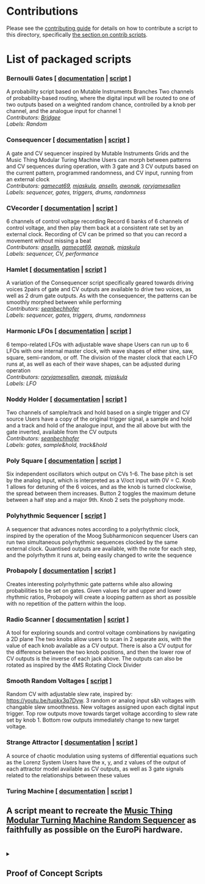 # Contributions

Please see the [contributing guide](/contributing.md) for details on how to contribute a script to this 
directory, specifically [the section on contrib scripts](/contributing.md#contrib-scripts).

# List of packaged scripts

### Bernoulli Gates \[ [documentation](/software/contrib/bernoulli_gates.md) | [script](/software/contrib/bernoulli_gates.py) \]
A probability script based on Mutable Instruments Branches
Two channels of probability-based routing, where the digital input will be routed to one of two outputs based on a weighted random chance, controlled by a knob per channel, and the analogue input for channel 1
<br><i>Contributors: [Bridgee](https://github.com/Bridgee)</i>
<br><i>Labels: Random</i>

### Consequencer \[ [documentation](/software/contrib/consequencer.md) | [script](/software/contrib/consequencer.md) \]
A gate and CV sequencer inspired by Mutable Instruments Grids and the Music Thing Modular Turing Machine
Users can morph between patterns and CV sequences during operation, with 3 gate and 3 CV outputs based on the current pattern, programmed randomness, and CV input, running from an external clock
<br><i>Contributors: [gamecat69](https://github.com/gamecat69), [mjaskula](https://github.com/mjaskula), [anselln](https://github.com/anselln), [awonak](https://github.com/awonak), [roryjamesallen](https://github.com/roryjamesallen)</i>
<br><i>Labels: sequencer, gates, triggers, drums, randomness</i>

### CVecorder \[ [documentation](/software/contrib/cvecorder.md) | [script](/software/contrib/cvecorder.py) \]
6 channels of control voltage recording
Record 6 banks of 6 channels of control voltage, and then play them back at a consistent rate set by an external clock.
Recording of CV can be primed so that you can record a movement without missing a beat
<br><i>Contributors: [anselln](https://github.com/anselln), [gamecat69](https://github.com/gamecat69), [awonak](https://github.com/awonak), [mjaskula](https://github.com/mjaskula)</i>
<br><i>Labels: sequencer, CV, performance</i>

### Hamlet \[ [documentation](/software/contrib/hamlet.md) | [script](/software/contrib/hamlet.py) \]
A variation of the Consequencer script specifically geared towards driving voices
2pairs of gate and CV outputs are available to drive two voices, as well as 2 drum gate outputs.
As with the consequencer, the patterns can be smoothly morphed between while performing
<br><i>Contributors: [seanbechhofer](https://github.com/seanbechhofer)</i>
<br><i>Labels: sequencer, gates, triggers, drums, randomness</i>

### Harmonic LFOs \[ [documentation](/software/contrib/harmonic_lfos.md) | [script](/software/contrib/harmonic_lfos.py) \]
6 tempo-related LFOs with adjustable wave shape
Users can run up to 6 LFOs with one internal master clock, with wave shapes of either sine, saw, square, semi-random, or off.
The division of the master clock that each LFO runs at, as well as each of their wave shapes, can be adjusted during operation
<br><i>Contributors: [roryjamesallen](https://github.com/roryjamesallen), [awonak](https://github.com/awonak),  [mjaskula](https://github.com/mjaskula)</i>
<br><i>Labels: LFO</i>

### Noddy Holder \[ [documentation](/software/contrib/noddy_holder.md) | [script](/software/contrib/noddy_holder.py) \]
Two channels of sample/track and hold based on a single trigger and CV source
Users have a copy of the original trigger signal, a sample and hold and a track and hold of the analogue input, and the all above but with the gate inverted, available from the CV outputs
<br><i>Contributors: [seanbechhofer](https://github.com/seanbechhofer)</i>
<br><i>Labels: gates, sample&hold, track&hold</i>

### Poly Square \[ [documentation](/software/contrib/poly_square.md) | [script](/software/contrib/poly_square.py) \]
Six independent oscillators which output on CVs 1-6. The base pitch is set by the analog input, which is interpreted as a V/oct input with 0V = C. Knob 1 allows for detuning of the 6 voices, and as the knob is turned clockwise, the spread between them increases. Button 2 toggles the maximum detune between a half step and a major 9th. Knob 2 sets the polyphony mode.

### Polyhythmic Sequencer \[ [script](/software/contrib/polyrhythmic_sequencer.py) \]
A sequencer that advances notes according to a polyrhythmic clock, inspired by the operation of the Moog Subharmonicon sequencer
Users can run two simultaneous polyrhythmic sequences clocked by the same external clock.
Quantised outputs are available, with the note for each step, and the polyrhythm it runs at, being easily changed to write the sequence

### Probapoly \[ [documentation](/software/contrib/probapoly.md) | [script](/software/contrib/probapoly.py) \]
Creates interesting polyrhythmic gate patterns while also allowing probabilities to be set on gates.
Given values for and upper and lower rhythmic ratios, Probapoly will create a looping pattern as short as possible with no repetition of the pattern within the loop.

### Radio Scanner \[ [documentation](/software/contrib/radio_scanner.md) | [script](/software/contrib/radio_scanner.py) \]
A tool for exploring sounds and control voltage combinations by navigating a 2D plane
The two knobs allow users to scan in 2 separate axis, with the value of each knob available as a CV output.
There is also a CV output for the difference between the two knob positions, and then the lower row of CV outputs is the inverse of each jack above.
The outputs can also be rotated as inspired by the 4MS Rotating Clock Divider

### Smooth Random Voltages \[ [script](/software/contrib/smooth_random_voltages.py) \]
Random CV with adjustable slew rate, inspired by: https://youtu.be/tupkx3q7Dyw. 
3 random or analog input s&h voltages with changable slew smoothness. New voltages assigned upon each digital input trigger. Top row outputs move
towards target voltage according to slew rate set by knob 1. Bottom row outputs immediately change to new target voltage.

### Strange Attractor \[ [documentation](/software/contrib/strange_attractor.md) | [script](/software/contrib/strange_attractor.py) \]
A source of chaotic modulation using systems of differential equations such as the Lorenz System
Users have the x, y, and z values of the output of each attractor model available as CV outputs, as well as 3 gate signals related to the relationships between these values

### Turing Machine \[ [documentation](/software/contrib/turing_machine.md) | [script](/software/contrib/turing_machine.py) \]
A script meant to recreate the [Music Thing Modular Turning Machine Random Sequencer](https://musicthing.co.uk/pages/turing.html)
as faithfully as possible on the EuroPi hardware.
<br><br>
---
<details>
<summary><h2>Proof of Concept Scripts</h2></summary>

### Coin Toss \[ [documentation](/software/contrib/coin_toss.md) | [script](/software/contrib/coin_toss.py) \]
A probability utility with an output based on a percentage choice between 1 or 0
Using the threshold knob and analogue input, users can determine whether a 1 or a 0 is preferred by the weighted random choice each time the digital input is triggered, or an internal clock depending on the mode

### Diagnostic \[ [documentation](/software/contrib/diagnostic.md) | [script](/software/contrib/diagnostic.py) \]
Test the hardware of the module
The values of all inputs are shown on the display, and the outputs are set to fixed voltages.
Users can rotate the outputs to ensure they each output the same voltage when sent the same instruction from the script

### Hello World \[ [script](/software/contrib/hello_world.py) \]
An example script for the menu system
This script can be copied and altered as a starting point for your own scripts that are to be menu compatible, and make use of the save state functionality

### Scope \[ [script](/software/contrib/scope.py) \]
An oscilloscope script to monitor the analogue and digital inputs
The current values of the analogue and digital inputs are displayed in an oscilloscope style on the OLED display, and copies of both signals, as well as an inverted gate signal, are available from the CV outputs

</details>
